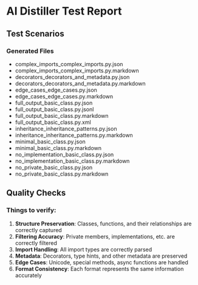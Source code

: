 # AI Distiller Test Report

## Test Scenarios

### Generated Files

- complex_imports_complex_imports.py.json
- complex_imports_complex_imports.py.markdown
- decorators_decorators_and_metadata.py.json
- decorators_decorators_and_metadata.py.markdown
- edge_cases_edge_cases.py.json
- edge_cases_edge_cases.py.markdown
- full_output_basic_class.py.json
- full_output_basic_class.py.jsonl
- full_output_basic_class.py.markdown
- full_output_basic_class.py.xml
- inheritance_inheritance_patterns.py.json
- inheritance_inheritance_patterns.py.markdown
- minimal_basic_class.py.json
- minimal_basic_class.py.markdown
- no_implementation_basic_class.py.json
- no_implementation_basic_class.py.markdown
- no_private_basic_class.py.json
- no_private_basic_class.py.markdown

## Quality Checks

### Things to verify:
1. **Structure Preservation**: Classes, functions, and their relationships are correctly captured
2. **Filtering Accuracy**: Private members, implementations, etc. are correctly filtered
3. **Import Handling**: All import types are correctly parsed
4. **Metadata**: Decorators, type hints, and other metadata are preserved
5. **Edge Cases**: Unicode, special methods, async functions are handled
6. **Format Consistency**: Each format represents the same information accurately
